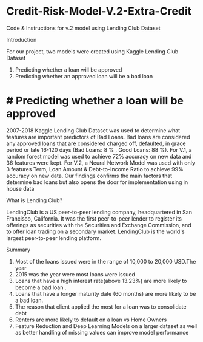# Credit-Risk-Model-V.2-Extra-Credit
Code &amp; Instructions for v.2 model using Lending Club Dataset



Introduction

For our project, two models were created using Kaggle Lending Club Dataset
   1. Predicting whether a loan will be approved
   2. Predicting whether an approved loan will be a bad loan


# # Predicting whether a loan will be approved

2007-2018 Kaggle Lending Club Dataset was used to determine what features are important predictors of Bad Loans. Bad loans are considered any approved loans that  are considered charged off, defaulted, in grace period or late 16-120 days    (Bad Loans: 8 % , Good Loans: 88 %). For V.1, a random forest model was used to achieve 72% accuracy on new data and 36 features were kept. For V.2, a Neural Network Model was used with only 3 features Term, Loan Amount & Debt-to-Income Ratio to achieve 99% accuracy on new data. Our findings confirms the main factors that determine bad loans but also opens the door for implementation using in house data

What is Lending Club?

LendingClub is a US peer-to-peer lending company, headquartered in San Francisco, California. It was the first peer-to-peer lender to register its offerings as securities with the Securities and Exchange Commission, and to offer loan trading on a secondary market. LendingClub is the world's largest peer-to-peer lending platform.





Summary

1. Most of the loans issued were in the range of 10,000 to 20,000 USD.The year 
2. 2015 was the year were most loans were issued
3. Loans that have a high interest rate(above 13.23%) are more likely to become a bad loan .
4. Loans that have a longer maturity date (60 months) are more likely to be a bad loan.
5. The reason that client applied the most for a loan was to consolidate debt
6. Renters are more likely to default on a loan vs Home Owners
7. Feature Reduction and Deep Learning Models on a larger dataset as well as better handling of missing values can improve model performance


